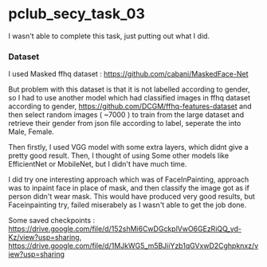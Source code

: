 # pclub_secy_task_03

I wasn't able to complete this task, just putting out what I did.

### Dataset
I used Masked ffhq dataset : https://github.com/cabani/MaskedFace-Net

But problem with this dataset is that it is not labelled according to gender, so I had to use another model which had classified images in ffhq dataset according to gender, https://github.com/DCGM/ffhq-features-dataset and then select random images ( ~7000 ) to train from the large dataset and retrieve their gender from json file according to label, seperate the into Male, Female.

Then firstly, I used VGG model with some extra layers, which didnt give a pretty good result.
Then, I thought of using Some other models like EfficientNet or MobileNet, but I didn't have much time.

I did try one interesting approach which was of FaceInPainting, approach was to inpaint face in place of mask, and then classify the image got as if person didn't wear mask. This would have produced very good results, but Faceinpainting try, failed miserabely as I wasn't able to get the job done.


Some saved checkpoints : https://drive.google.com/file/d/152shMi6CwDGckplVwO6GEzRiQQ_yd-Kz/view?usp=sharing, https://drive.google.com/file/d/1MJkWG5_m5BJiiYzb1qGVxwD2Cghpknxz/view?usp=sharing
